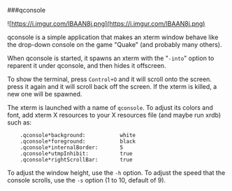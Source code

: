 ###qconsole

![https://i.imgur.com/IBAAN8j.png](https://i.imgur.com/IBAAN8j.png)

qconsole is a simple application that makes an xterm window behave like the
drop-down console on the game "Quake" (and probably many others).

When qconsole is started, it spawns an xterm with the "`-into`" option to
reparent it under qconsole, and then hides it offscreen.

To show the terminal, press `Control+O` and it will scroll onto the screen.
press it again and it will scroll back off the screen.  If the xterm is killed,
a new one will be spawned.

The xterm is launched with a name of `qconsole`.  To adjust its colors and
font, add xterm X resources to your X resources file (and maybe run xrdb) such
as:


		.qconsole*background:           white
		.qconsole*foreground:           black
		.qconsole*internalBorder:       5
		.qconsole*utmpInhibit:          true
		.qconsole*rightScrollBar:       true

To adjust the window height, use the `-h` option.  To adjust the speed that the
console scrolls, use the `-s` option (1 to 10, default of 9).
